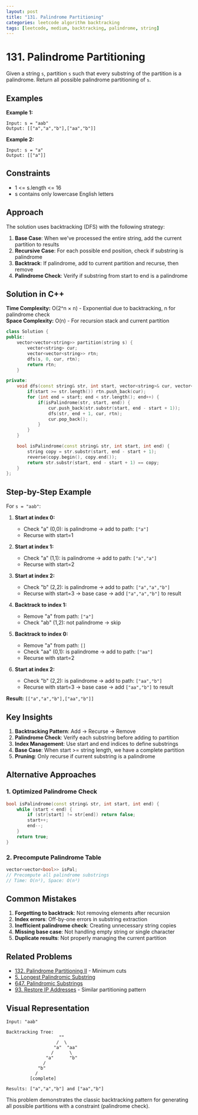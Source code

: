 ```yaml
---
layout: post
title: "131. Palindrome Partitioning"
categories: leetcode algorithm backtracking
tags: [leetcode, medium, backtracking, palindrome, string]
---
```


# 131. Palindrome Partitioning

Given a string `s`, partition `s` such that every substring of the partition is a palindrome. Return all possible palindrome partitioning of `s`.

## Examples

**Example 1:**
```
Input: s = "aab"
Output: [["a","a","b"],["aa","b"]]
```

**Example 2:**
```
Input: s = "a"
Output: [["a"]]
```

## Constraints

- 1 <= s.length <= 16
- s contains only lowercase English letters

## Approach

The solution uses backtracking (DFS) with the following strategy:

1. **Base Case**: When we've processed the entire string, add the current partition to results
2. **Recursive Case**: For each possible end position, check if substring is palindrome
3. **Backtrack**: If palindrome, add to current partition and recurse, then remove
4. **Palindrome Check**: Verify if substring from start to end is a palindrome

## Solution in C++

**Time Complexity:** O(2^n × n) - Exponential due to backtracking, n for palindrome check  
**Space Complexity:** O(n) - For recursion stack and current partition

```cpp
class Solution {
public:
    vector<vector<string>> partition(string s) {
        vector<string> cur;
        vector<vector<string>> rtn;
        dfs(s, 0, cur, rtn);
        return rtn;
    }

private:
    void dfs(const string& str, int start, vector<string>& cur, vector<vector<string>>& rtn) {
        if(start >= str.length()) rtn.push_back(cur);
        for (int end = start; end < str.length(); end++) {
            if(isPalindrome(str, start, end)) {
                cur.push_back(str.substr(start, end - start + 1));
                dfs(str, end + 1, cur, rtn);
                cur.pop_back();
            }
        }
    }

    bool isPalindrome(const string& str, int start, int end) {
        string copy = str.substr(start, end - start + 1);
        reverse(copy.begin(), copy.end());
        return str.substr(start, end - start + 1) == copy;
    }
};
```

## Step-by-Step Example

For `s = "aab"`:

1. **Start at index 0:**
   - Check "a" (0,0): is palindrome → add to path: `["a"]`
   - Recurse with start=1

2. **Start at index 1:**
   - Check "a" (1,1): is palindrome → add to path: `["a","a"]`
   - Recurse with start=2

3. **Start at index 2:**
   - Check "b" (2,2): is palindrome → add to path: `["a","a","b"]`
   - Recurse with start=3 → base case → add `["a","a","b"]` to result

4. **Backtrack to index 1:**
   - Remove "a" from path: `["a"]`
   - Check "ab" (1,2): not palindrome → skip

5. **Backtrack to index 0:**
   - Remove "a" from path: `[]`
   - Check "aa" (0,1): is palindrome → add to path: `["aa"]`
   - Recurse with start=2

6. **Start at index 2:**
   - Check "b" (2,2): is palindrome → add to path: `["aa","b"]`
   - Recurse with start=3 → base case → add `["aa","b"]` to result

**Result:** `[["a","a","b"],["aa","b"]]`

## Key Insights

1. **Backtracking Pattern**: Add → Recurse → Remove
2. **Palindrome Check**: Verify each substring before adding to partition
3. **Index Management**: Use start and end indices to define substrings
4. **Base Case**: When start >= string length, we have a complete partition
5. **Pruning**: Only recurse if current substring is a palindrome

## Alternative Approaches

### 1. **Optimized Palindrome Check**
```cpp
bool isPalindrome(const string& str, int start, int end) {
    while (start < end) {
        if (str[start] != str[end]) return false;
        start++;
        end--;
    }
    return true;
}
```

### 2. **Precompute Palindrome Table**
```cpp
vector<vector<bool>> isPal;
// Precompute all palindrome substrings
// Time: O(n²), Space: O(n²)
```

## Common Mistakes

1. **Forgetting to backtrack**: Not removing elements after recursion
2. **Index errors**: Off-by-one errors in substring extraction
3. **Inefficient palindrome check**: Creating unnecessary string copies
4. **Missing base case**: Not handling empty string or single character
5. **Duplicate results**: Not properly managing the current partition

## Related Problems

- [132. Palindrome Partitioning II](https://leetcode.com/problems/palindrome-partitioning-ii/) - Minimum cuts
- [5. Longest Palindromic Substring](https://leetcode.com/problems/longest-palindromic-substring/)
- [647. Palindromic Substrings](https://leetcode.com/problems/palindromic-substrings/)
- [93. Restore IP Addresses](https://leetcode.com/problems/restore-ip-addresses/) - Similar partitioning pattern

## Visual Representation

```
Input: "aab"

Backtracking Tree:
                    ""
                   /  \
                  "a"  "aa"
                 /      \
               "a"      "b"
              /
            "b"
           /
         [complete]

Results: ["a","a","b"] and ["aa","b"]
```

This problem demonstrates the classic backtracking pattern for generating all possible partitions with a constraint (palindrome check).
